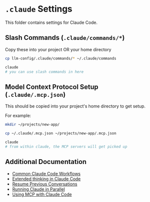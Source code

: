 # `.claude` Settings

This folder contains settings for Claude Code.

## Slash Commands (`.claude/commands/*`)

Copy these into your project OR your home directory 

```bash
cp llm-config/.claude/commands/* ~/.claude/commands

claude 
# you can use slash commands in here
```

## Model Context Protocol Setup (`.claude/.mcp.json`)

This should be copied into your project's home directory to get setup.

For example:

```bash
mkdir ~/projects/new-app/ 

cp ~/.claude/.mcp.json ~/projects/new-app/.mcp.json

claude 
# from within claude, the MCP servers will get picked up
```

## Additional Documentation

- [Common Claude Code Workflows](https://docs.anthropic.com/en/docs/claude-code/common-workflows)
- [Extended thinking in Claude Code](https://docs.anthropic.com/en/docs/claude-code/common-workflows#use-extended-thinking)
- [Resume Previous Conversations](https://docs.anthropic.com/en/docs/claude-code/common-workflows#resume-previous-conversations)
- [Running Claude in Parallel](https://docs.anthropic.com/en/docs/claude-code/common-workflows#run-parallel-claude-code-sessions-with-git-worktrees)
- [Using MCP with Claude Code](https://docs.anthropic.com/en/docs/claude-code/mcp)